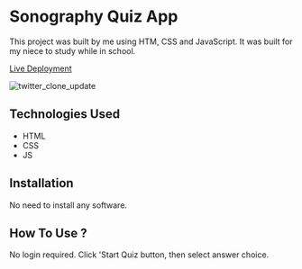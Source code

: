 # Sonography Quiz App


This project was built by me using HTM, CSS and JavaScript. It was built for my niece to study while in school.


[Live Deployment]()


![twitter_clone_update]()



## Technologies Used
* HTML
* CSS
* JS


## Installation
No need to install any software.


## How To Use ?
No login required. Click 'Start Quiz button, then select answer choice.
